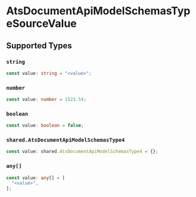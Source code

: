 # AtsDocumentApiModelSchemasTypeSourceValue


## Supported Types

### `string`

```typescript
const value: string = "<value>";
```

### `number`

```typescript
const value: number = 1523.54;
```

### `boolean`

```typescript
const value: boolean = false;
```

### `shared.AtsDocumentApiModelSchemasType4`

```typescript
const value: shared.AtsDocumentApiModelSchemasType4 = {};
```

### `any[]`

```typescript
const value: any[] = [
  "<value>",
];
```

